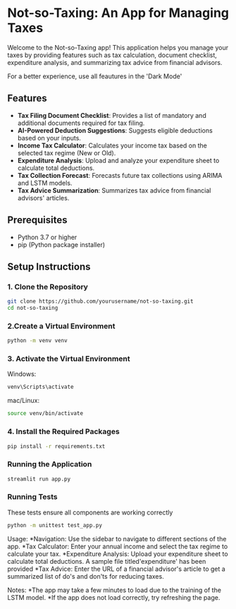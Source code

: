 # Not-so-Taxing: An App for Managing Taxes

Welcome to the Not-so-Taxing app! This application helps you manage your taxes by providing features such as tax calculation, document checklist, expenditure analysis, and summarizing tax advice from financial advisors.

For a better experience, use all feautures in the 'Dark Mode'

## Features

- **Tax Filing Document Checklist**: Provides a list of mandatory and additional documents required for tax filing.
- **AI-Powered Deduction Suggestions**: Suggests eligible deductions based on your inputs.
- **Income Tax Calculator**: Calculates your income tax based on the selected tax regime (New or Old).
- **Expenditure Analysis**: Upload and analyze your expenditure sheet to calculate total deductions.
- **Tax Collection Forecast**: Forecasts future tax collections using ARIMA and LSTM models.
- **Tax Advice Summarization**: Summarizes tax advice from financial advisors' articles.

## Prerequisites

- Python 3.7 or higher
- pip (Python package installer)

## Setup Instructions

### 1. Clone the Repository  
```sh
git clone https://github.com/yourusername/not-so-taxing.git
cd not-so-taxing
```
### 2.Create a Virtual Environment
```sh
python -m venv venv
```
### 3. Activate the Virtual Environment
Windows:
```sh
venv\Scripts\activate
```
mac/Linux:
```sh
source venv/bin/activate
```
### 4. Install the Required Packages
```sh
pip install -r requirements.txt
```
### Running the Application
```sh
streamlit run app.py
```
### Running Tests
These tests ensure all components are working correctly
```sh
python -m unittest test_app.py
```
Usage:
*Navigation: Use the sidebar to navigate to different sections of the app.
*Tax Calculator: Enter your annual income and select the tax regime to calculate your tax.
*Expenditure Analysis: Upload your expenditure sheet to calculate total deductions. A sample file titled'expenditure' has been provided
*Tax Advice: Enter the URL of a financial advisor's article to get a summarized list of do's and don'ts for reducing taxes.

Notes:
*The app may take a few minutes to load due to the training of the LSTM model.
*If the app does not load correctly, try refreshing the page.
